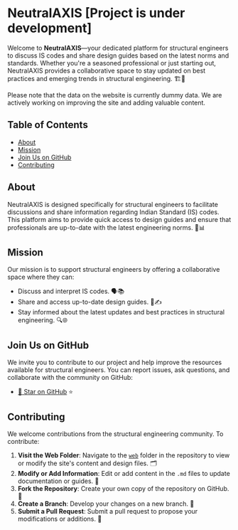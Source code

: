 # NeutralAXIS [Project is under development]

Welcome to **NeutralAXIS**—your dedicated platform for structural engineers to discuss IS codes and share design guides based on the latest norms and standards. Whether you're a seasoned professional or just starting out, NeutralAXIS provides a collaborative space to stay updated on best practices and emerging trends in structural engineering. 🏗️🔧

Please note that the data on the website is currently dummy data. We are actively working on improving the site and adding valuable content.

## Table of Contents

- [About](#about)
- [Mission](#mission)
- [Join Us on GitHub](#join-us-on-github)
- [Contributing](#contributing)

## About

NeutralAXIS is designed specifically for structural engineers to facilitate discussions and share information regarding Indian Standard (IS) codes. This platform aims to provide quick access to design guides and ensure that professionals are up-to-date with the latest engineering norms. 📜📊

## Mission

Our mission is to support structural engineers by offering a collaborative space where they can:

- Discuss and interpret IS codes. 🗣️📚
- Share and access up-to-date design guides. 📖✍️
- Stay informed about the latest updates and best practices in structural engineering. 🔍🌐

## Join Us on GitHub

We invite you to contribute to our project and help improve the resources available for structural engineers. You can report issues, ask questions, and collaborate with the community on GitHub:

- [🌟 Star on GitHub](https://github.com/swas02/NeutralAXIS/) ⭐️

## Contributing

We welcome contributions from the structural engineering community. To contribute:

1. **Visit the Web Folder**: Navigate to the  [`web`](https://github.com/swas02/NeutralAXIS/tree/main/Web) folder in the repository to view or modify the site's content and design files. 🗂️
2. **Modify or Add Information**: Edit or add content in the `.md` files to update documentation or guides. 📝
3. **Fork the Repository**: Create your own copy of the repository on GitHub. 🍴
4. **Create a Branch**: Develop your changes on a new branch. 🌿
5. **Submit a Pull Request**: Submit a pull request to propose your modifications or additions. 🔄


